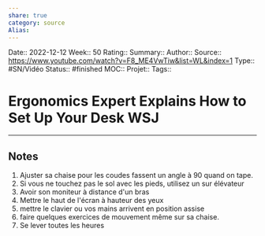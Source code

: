 ```yaml
---
share: true 
category: source
Alias:
---
```

Date:: 2022-12-12
Week:: 50
Rating::
Summary:: 
Author::
Source:: https://www.youtube.com/watch?v=F8_ME4VwTiw&list=WL&index=1
Type:: #SN/Vidéo 
Status:: #finished 
MOC::
Projet:: 
Tags:: 

# Ergonomics Expert Explains How to Set Up Your Desk  WSJ


***

## Notes

1. Ajuster sa chaise pour les coudes fassent un angle à 90 quand on tape.
2. Si vous ne touchez pas le sol avec les pieds, utilisez un sur élévateur
3. Avoir son moniteur à distance d'un bras
4. Mettre le haut de l'écran à hauteur des yeux
5. mettre le clavier ou vos mains arrivent en position assise
6. faire quelques exercices de mouvement même sur sa chaise.
7. Se lever toutes les heures